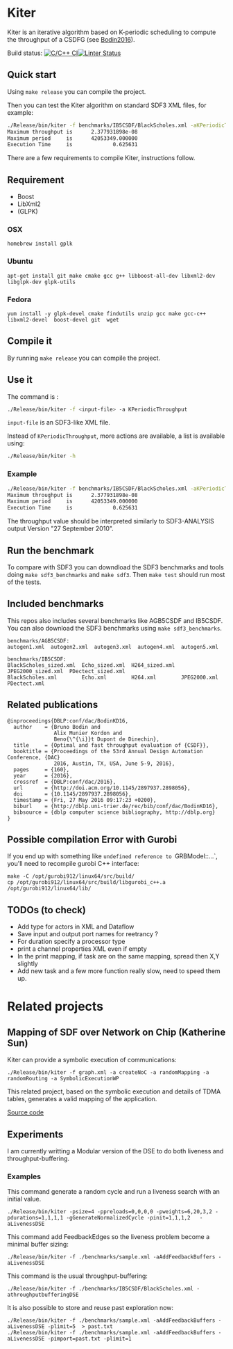 # Kiter

Kiter is an iterative algorithm based on K-periodic scheduling to compute the throughput of a CSDFG (see [Bodin2016](https://dl.acm.org/doi/abs/10.1145/2897937.2898056)).

Build status:
[![C/C++ CI](https://github.com/bbodin/kiter/actions/workflows/c-cpp.yml/badge.svg?branch=master)](https://github.com/bbodin/kiter/actions/workflows/c-cpp.yml)[![Linter Status](https://github.com/bbodin/kiter/workflows/Super-Linter/badge.svg)](https://github.com/marketplace/actions/super-linter)

## Quick start

Using `make release` you can compile the project.

Then you can test the Kiter algorithm on standard SDF3 XML files, for example:

```bash
./Release/bin/kiter -f benchmarks/IB5CSDF/BlackScholes.xml -aKPeriodicThroughput
Maximum throughput is      2.377931898e-08
Maximum period     is      42053349.000000
Execution Time     is             0.625631
```

There are a few requirements to compile Kiter, instructions follow.

## Requirement

* Boost
* LibXml2
* (GLPK)


### OSX

`homebrew install gplk`

### Ubuntu

`apt-get install git make cmake gcc g++ libboost-all-dev libxml2-dev libglpk-dev glpk-utils`

### Fedora

`yum install -y glpk-devel cmake findutils unzip gcc make gcc-c++ libxml2-devel  boost-devel git  wget`

## Compile it

By running ```make release``` you can compile the project.

## Use it

The command is :

```bash
./Release/bin/kiter -f <input-file> -a KPeriodicThroughput
```

```input-file``` is an SDF3-like XML file.

Instead of `KPeriodicThroughput`, more actions are available, a list is available using:

```bash
./Release/bin/kiter -h
```

### Example


```bash
./Release/bin/kiter -f benchmarks/IB5CSDF/BlackScholes.xml -aKPeriodicThroughput
Maximum throughput is      2.377931898e-08
Maximum period     is      42053349.000000
Execution Time     is             0.625631
```

The throughput value should be interpreted similarly to SDF3-ANALYSIS output Version "27 September 2010".

## Run the benchmark

To compare with SDF3 you can downdload the SDF3 benchmarks and tools doing `make sdf3_benchmarks` and `make sdf3`.
Then ```make test``` should run most of the tests.

## Included benchmarks

This repos also includes several benchmarks like AGB5CSDF and IB5CSDF. You can also download the SDF3 benchmarks using `make sdf3_benchmarks`.

```text
benchmarks/AGB5CSDF:
autogen1.xml  autogen2.xml  autogen3.xml  autogen4.xml  autogen5.xml

benchmarks/IB5CSDF:
BlackScholes_sized.xml  Echo_sized.xml  H264_sized.xml  JPEG2000_sized.xml  PDectect_sized.xml
BlackScholes.xml        Echo.xml        H264.xml        JPEG2000.xml        PDectect.xml
```


## Related publications

```TeX
@inproceedings{DBLP:conf/dac/BodinKD16,
  author    = {Bruno Bodin and
               Alix Munier Kordon and
               Beno{\^{\i}}t Dupont de Dinechin},
  title     = {Optimal and fast throughput evaluation of {CSDF}},
  booktitle = {Proceedings of the 53rd Annual Design Automation Conference, {DAC}
               2016, Austin, TX, USA, June 5-9, 2016},
  pages     = {160},
  year      = {2016},
  crossref  = {DBLP:conf/dac/2016},
  url       = {http://doi.acm.org/10.1145/2897937.2898056},
  doi       = {10.1145/2897937.2898056},
  timestamp = {Fri, 27 May 2016 09:17:23 +0200},
  biburl    = {http://dblp.uni-trier.de/rec/bib/conf/dac/BodinKD16},
  bibsource = {dblp computer science bibliography, http://dblp.org}
}
```


## Possible compilation Error with Gurobi

If you end up with something like  `undefined reference to `GRBModel::...`, 
you'll need to recompile gurobi C++ interface:

```
make -C /opt/gurobi912/linux64/src/build/
cp /opt/gurobi912/linux64/src/build/libgurobi_c++.a /opt/gurobi912/linux64/lib/
```

## TODOs (to check)

- Add type for actors in XML and Dataflow
- Save input and output port names for reetrancy ?
- For duration specify a processor type
- print a channel properties XML even if empty
- In the print mapping, if task are on the same mapping, spread then X,Y slightly
- Add new task and a few more function really slow, need to speed them up.


# Related projects

## Mapping of SDF over Network on Chip (Katherine Sun)

Kiter can provide a symbolic execution of communications:
```
./Release/bin/kiter -f graph.xml -a createNoC -a randomMapping -a randomRouting -a SymbolicExecutionWP
```

This related project, 
based on the symbolic execution and details of TDMA tables, 
generates a valid mapping of the application.

[Source code](https://github.com/katwinkl3/Scheduling-CP)


## Experiments

I am currently writting a Modular version of the DSE to do both liveness and throughput-buffering.

### Examples

This command generate a random cycle and run a liveness search with an initial value.

```
./Release/bin/kiter -psize=4 -ppreloads=0,0,0,0 -pweights=6,20,3,2 -pdurations=1,1,1,1 -gGenerateNormalizedCycle -pinit=1,1,1,2   -aLivenessDSE
```

This command add FeedbackEdges so the liveness problem become a minimal buffer sizing:
```
./Release/bin/kiter -f ./benchmarks/sample.xml -aAddFeedbackBuffers -aLivenessDSE
```

This command is the usual throughput-buffering:

```
./Release/bin/kiter -f ./benchmarks/IB5CSDF/BlackScholes.xml -athroughputbufferingDSE
```

It is also possible to store and reuse past exploration now:
```
./Release/bin/kiter -f ./benchmarks/sample.xml -aAddFeedbackBuffers -aLivenessDSE -plimit=5  > past.txt
./Release/bin/kiter -f ./benchmarks/sample.xml -aAddFeedbackBuffers -aLivenessDSE -pimport=past.txt -plimit=1

```